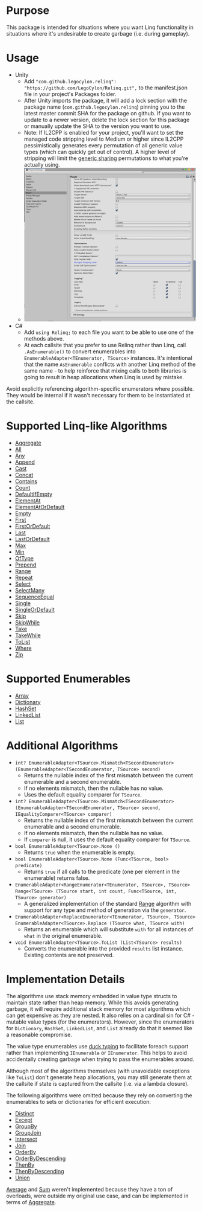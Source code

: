# Purpose
This package is intended for situations where you want Linq functionality in situations where it's undesirable to create garbage (i.e. during gameplay).

# Usage
* Unity
  * Add `"com.github.legocylon.relinq": "https://github.com/LegoCylon/Relinq.git",` to the manifest.json file in your project's Packages folder.
  * After Unity imports the package, it will add a lock section with the package name (`com.github.legocylon.relinq`) pinning you to the latest master commit SHA for the package on github. If you want to update to a newer version, delete the lock section for this package or manually update the SHA to the version you want to use.
  * Note: If IL2CPP is enabled for your project, you'll want to set the managed code stripping level to Medium or higher since IL2CPP pessimistically generates every permutation of all generic value types (which can quickly get out of control). A higher level of stripping will limit the [generic sharing](https://blogs.unity3d.com/2015/06/16/il2cpp-internals-generic-sharing-implementation/) permutations to what you're actually using.
  * ![Managed Code Stripping Project Settings](Docs/ManagedCodeStripping.png "Managed Code Stripping Project Settings")
* C#
  * Add `using Relinq;` to each file you want to be able to use one of the methods above.
  * At each callsite that you prefer to use Relinq rather than Linq, call `.AsEnumerable()` to convert enumerables into `EnumerableAdapter<TEnumerator, TSource>` instances. It's intentional that the name `AsEnumerable` conflicts with another Linq method of the same name - to help reinforce that mixing calls to both libraries is going to result in heap allocations when Linq is used by mistake.

Avoid explicitly referencing algorithm-specific enumerators where possible. They would be internal if it wasn't necessary for them to be instantiated at the callsite.

# Supported Linq-like Algorithms
* [Aggregate](https://docs.microsoft.com/en-us/dotnet/api/system.linq.enumerable.aggregate?view=netframework-4.7.2)
* [All](https://docs.microsoft.com/en-us/dotnet/api/system.linq.enumerable.all?view=netframework-4.7.2)
* [Any](https://docs.microsoft.com/en-us/dotnet/api/system.linq.enumerable.any?view=netframework-4.7.2)
* [Append](https://docs.microsoft.com/en-us/dotnet/api/system.linq.enumerable.append?view=netframework-4.7.2)
* [Cast](https://docs.microsoft.com/en-us/dotnet/api/system.linq.enumerable.cast?view=netframework-4.7.2)
* [Concat](https://docs.microsoft.com/en-us/dotnet/api/system.linq.enumerable.concat?view=netframework-4.7.2)
* [Contains](https://docs.microsoft.com/en-us/dotnet/api/system.linq.enumerable.contains?view=netframework-4.7.2)
* [Count](https://docs.microsoft.com/en-us/dotnet/api/system.linq.enumerable.count?view=netframework-4.7.2)
* [DefaultIfEmpty](https://docs.microsoft.com/en-us/dotnet/api/system.linq.enumerable.defaultifempty?view=netframework-4.7.2)
* [ElementAt](https://docs.microsoft.com/en-us/dotnet/api/system.linq.enumerable.elementat?view=netframework-4.7.2)
* [ElementAtOrDefault](https://docs.microsoft.com/en-us/dotnet/api/system.linq.enumerable.elementatordefault?view=netframework-4.7.2)
* [Empty](https://docs.microsoft.com/en-us/dotnet/api/system.linq.enumerable.empty?view=netframework-4.7.2)
* [First](https://docs.microsoft.com/en-us/dotnet/api/system.linq.enumerable.first?view=netframework-4.7.2)
* [FirstOrDefault](https://docs.microsoft.com/en-us/dotnet/api/system.linq.enumerable.firstordefault?view=netframework-4.7.2)
* [Last](https://docs.microsoft.com/en-us/dotnet/api/system.linq.enumerable.last?view=netframework-4.7.2)
* [LastOrDefault](https://docs.microsoft.com/en-us/dotnet/api/system.linq.enumerable.lastordefault?view=netframework-4.7.2)
* [Max](https://docs.microsoft.com/en-us/dotnet/api/system.linq.enumerable.max?view=netframework-4.7.2)
* [Min](https://docs.microsoft.com/en-us/dotnet/api/system.linq.enumerable.min?view=netframework-4.7.2)
* [OfType](https://docs.microsoft.com/en-us/dotnet/api/system.linq.enumerable.oftype?view=netframework-4.7.2)
* [Prepend](https://docs.microsoft.com/en-us/dotnet/api/system.linq.enumerable.prepend?view=netframework-4.7.2)
* [Range](https://docs.microsoft.com/en-us/dotnet/api/system.linq.enumerable.range?view=netframework-4.7.2)
* [Repeat](https://docs.microsoft.com/en-us/dotnet/api/system.linq.enumerable.repeat?view=netframework-4.7.2)
* [Select](https://docs.microsoft.com/en-us/dotnet/api/system.linq.enumerable.select?view=netframework-4.7.2)
* [SelectMany](https://docs.microsoft.com/en-us/dotnet/api/system.linq.enumerable.selectmany?view=netframework-4.7.2)
* [SequenceEqual](https://docs.microsoft.com/en-us/dotnet/api/system.linq.enumerable.sequenceequal?view=netframework-4.7.2)
* [Single](https://docs.microsoft.com/en-us/dotnet/api/system.linq.enumerable.single?view=netframework-4.7.2)
* [SingleOrDefault](https://docs.microsoft.com/en-us/dotnet/api/system.linq.enumerable.singleordefault?view=netframework-4.7.2)
* [Skip](https://docs.microsoft.com/en-us/dotnet/api/system.linq.enumerable.skip?view=netframework-4.7.2)
* [SkipWhile](https://docs.microsoft.com/en-us/dotnet/api/system.linq.enumerable.skipwhile?view=netframework-4.7.2)
* [Take](https://docs.microsoft.com/en-us/dotnet/api/system.linq.enumerable.take?view=netframework-4.7.2)
* [TakeWhile](https://docs.microsoft.com/en-us/dotnet/api/system.linq.enumerable.takewhile?view=netframework-4.7.2)
* [ToList](https://docs.microsoft.com/en-us/dotnet/api/system.linq.enumerable.tolist?view=netframework-4.7.2)
* [Where](https://docs.microsoft.com/en-us/dotnet/api/system.linq.enumerable.where?view=netframework-4.7.2)
* [Zip](https://docs.microsoft.com/en-us/dotnet/api/system.linq.enumerable.zip?view=netframework-4.7.2)

# Supported Enumerables
* [Array](https://docs.microsoft.com/en-us/dotnet/api/system.array?view=netframework-4.7.2)
* [Dictionary](https://docs.microsoft.com/en-us/dotnet/api/system.collections.generic.dictionary-2?view=netframework-4.7.2)
* [HashSet](https://docs.microsoft.com/en-us/dotnet/api/system.collections.generic.hashset-1?view=netframework-4.7.2)
* [LinkedList](https://docs.microsoft.com/en-us/dotnet/api/system.collections.generic.linkedlist-1?view=netframework-4.7.2)
* [List](https://docs.microsoft.com/en-us/dotnet/api/system.collections.generic.list-1?view=netframework-4.7.2)

# Additional Algorithms
* `int? EnumerableAdapter<TSource>.Mismatch<TSecondEnumerator> (EnumerableAdapter<TSecondEnumerator, TSource> second)`
  * Returns the nullable index of the first mismatch between the current enumerable and a second enumerable.
  * If no elements mismatch, then the nullable has no value.
  * Uses the default equality comparer for `TSource`.
* `int? EnumerableAdapter<TSource>.Mismatch<TSecondEnumerator> (EnumerableAdapter<TSecondEnumerator, TSource> second, IEqualityComparer<TSource> comparer)`
  * Returns the nullable index of the first mismatch between the current enumerable and a second enumerable.
  * If no elements mismatch, then the nullable has no value.
  * If `comparer` is null, it uses the default equality comparer for `TSource`.
* `bool EnumerableAdapter<TSource>.None ()`
  * Returns `true` when the enumerable is empty.
* `bool EnumerableAdapter<TSource>.None (Func<TSource, bool> predicate)`
  * Returns `true` if all calls to the predicate (one per element in the enumerable) returns false.
* `EnumerableAdapter<RangeEnumerator<TEnumerator, TSource>, TSource> Range<TSource> (TSource start, int count, Func<TSource, int, TSource> generator)`
  * A generalized implementation of the standard [Range](https://docs.microsoft.com/en-us/dotnet/api/system.linq.enumerable.range?view=netframework-4.7.2) algorithm with support for any type and method of generation via the `generator`.
* `EnumerableAdapter<ReplaceEnumerator<TEnumerator, TSource>, TSource> EnumerableAdapter<TSource>.Replace (TSource what, TSource with)`
  * Returns an enumerable which will substitute `with` for all instances of `what` in the original enumerable.
* `void EnumerableAdapter<TSource>.ToList (List<TSource> results)`
  * Converts the enumerable into the provided `results` list instance. Existing contents are not preserved.

# Implementation Details
The algorithms use stack memory embedded in value type structs to maintain state rather than heap memory. While this avoids generating garbage, it will require additional stack memory for most algorithms which can get expensive as they are nested. It also relies on a cardinal sin for C# - mutable value types (for the enumerators). However, since the enumerators for `Dictionary`, `HashSet`, `LinkedList`, and `List` already do that it seemed like a reasonable compromise.

The value type enumerables use [duck typing](https://docs.microsoft.com/en-us/dotnet/csharp/language-reference/keywords/foreach-in) to facilitate foreach support rather than implementing `IEnumerable` or `IEnumerator`. This helps to avoid accidentally creating garbage when trying to pass the enumerables around.

Although most of the algorithms themselves (with unavoidable exceptions like `ToList`) don't generate heap allocations, you may still generate them at the callsite if state is captured from the callsite (i.e. via a lambda closure).

The following algorithms were omitted because they rely on converting the enumerables to sets or dictionaries for efficient execution:
  * [Distinct](https://docs.microsoft.com/en-us/dotnet/api/system.linq.enumerable.distinct?view=netframework-4.7.2)
  * [Except](https://docs.microsoft.com/en-us/dotnet/api/system.linq.enumerable.except?view=netframework-4.7.2)
  * [GroupBy](https://docs.microsoft.com/en-us/dotnet/api/system.linq.enumerable.groupby?view=netframework-4.7.2)
  * [GroupJoin](https://docs.microsoft.com/en-us/dotnet/api/system.linq.enumerable.groupjoin?view=netframework-4.7.2)
  * [Intersect](https://docs.microsoft.com/en-us/dotnet/api/system.linq.enumerable.intersect?view=netframework-4.7.2)
  * [Join](https://docs.microsoft.com/en-us/dotnet/api/system.linq.enumerable.join?view=netframework-4.7.2)
  * [OrderBy](https://docs.microsoft.com/en-us/dotnet/api/system.linq.enumerable.orderby?view=netframework-4.7.2)
  * [OrderByDescending](https://docs.microsoft.com/en-us/dotnet/api/system.linq.enumerable.orderbydescending?view=netframework-4.7.2)
  * [ThenBy](https://docs.microsoft.com/en-us/dotnet/api/system.linq.enumerable.thenby?view=netframework-4.7.2)
  * [ThenByDescending](https://docs.microsoft.com/en-us/dotnet/api/system.linq.enumerable.thenbydescending?view=netframework-4.7.2)
  * [Union](https://docs.microsoft.com/en-us/dotnet/api/system.linq.enumerable.union?view=netframework-4.7.2)

[Average](https://docs.microsoft.com/en-us/dotnet/api/system.linq.enumerable.average?view=netframework-4.7.2) and [Sum](https://docs.microsoft.com/en-us/dotnet/api/system.linq.enumerable.sum?view=netframework-4.7.2) weren't implemented because they have a ton of overloads, were outside my original use case, and can be implemented in terms of [Aggregate](https://docs.microsoft.com/en-us/dotnet/api/system.linq.enumerable.aggregate?view=netframework-4.7.2).